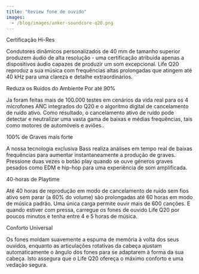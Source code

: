 ```yaml
---
title: "Review fone de ouvido"
images:
  - /blog/images/anker-soundcore-q20.png
---
```


Certificação Hi-Res

Condutores dinâmicos personalizados de 40 mm de tamanho superior produzem áudio de alta resolução - uma certificação atribuída apenas a dispositivos áudio capazes de produzir um som excepcional. Life Q20  reproduz a sua música com frequências altas prolongadas que atingem até 40 kHz para uma clareza e detalhe extraordinários.

Reduza os Ruídos do Ambiente Por até 90%

Ja foram feitas mais de 100.000 testes em cenários da vida real para os 4 microfones ANC integrados do Q20 e o algoritmo digital de cancelamento de ruído ativo. Como resultado, o cancelamento ativo de ruído pode detectar e neutralizar uma vasta gama de baixas e médias frequências, tais como motores de automóveis e aviões..

100% de Graves mais forte

A nossa tecnologia exclusiva Bass realiza análises em tempo real de baixas frequências para aumentar instantaneamente a produção de graves. Pressione duas vezes o botão play quando se ouve géneros graves pesados como EDM e hip-hop para uma experiência de som amplificada.

40-horas de Playtime

Até 40 horas de reprodução em modo de cancelamento de ruído sem fios ativo sem parar (a 60% do volume) são prolongadas até 60 horas em modo de música padrão. Uma única carga permite ouvir mais de 600 canções. E quando estiver com pressa, carregue os fones de ouvido Life Q20 por poucos minutos e tenha entre 4 e 5 horas de música.

Conforto Universal

Os fones moldam suavemente a espuma de memória à volta dos seus ouvidos, enquanto as articulações rotativas da cabeça ajustam automaticamente o ângulo dos fones para se adaptarem à forma da sua cabeça. Isto assegura que o Life Q20 ofereça o máximo conforto e uma vedação segura.
